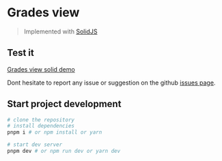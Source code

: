 # Grades view
> Implemented with [SolidJS](https://www.solidjs.com/)

## Test it

[Grades view solid demo](https://jobtrek.github.io/grades-view-solid/)

Dont hesitate to report any issue or suggestion on the github [issues page](https://github.com/jobtrek/grades-view-solid/issues).

## Start project development

```bash
# clone the repository
# install dependencies
pnpm i # or npm install or yarn

# start dev server
pnpm dev # or npm run dev or yarn dev
```
